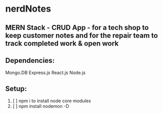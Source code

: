 # nerdNotes
## MERN Stack - CRUD App - for a tech shop to keep customer notes and for the repair team to track completed work & open work

## Dependencies:
Mongo.DB
Express.js
React.js
Node.js

## Setup:
1) [ ] npm i to install node core modules
2) [ ] npm install nodemon -D

